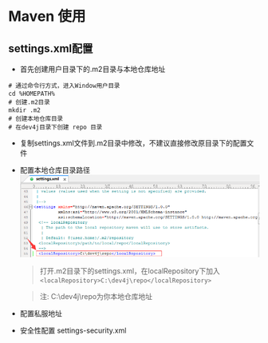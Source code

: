 # Maven 使用

## settings.xml配置

* 首先创建用户目录下的.m2目录与本地仓库地址
```
# 通过命令行方式，进入Window用户目录
cd %HOMEPATH%
# 创建.m2目录
mkdir .m2
# 创建本地仓库目录
# 在dev4j目录下创建 repo 目录
```
* 复制settings.xml文件到.m2目录中修改，不建议直接修改原目录下的配置文件

* 配置本地仓库目录路径  
![](/cn/usage/images/dev4j_mvn_settings_localRepository.png)
    > 打开.m2目录下的settings.xml，在localRepository下加入`<localRepository>C:\dev4j\repo</localRepository>`
    
    > 注: C:\dev4j\repo为你本地仓库地址

* 配置私服地址

* 安全性配置 settings-security.xml


